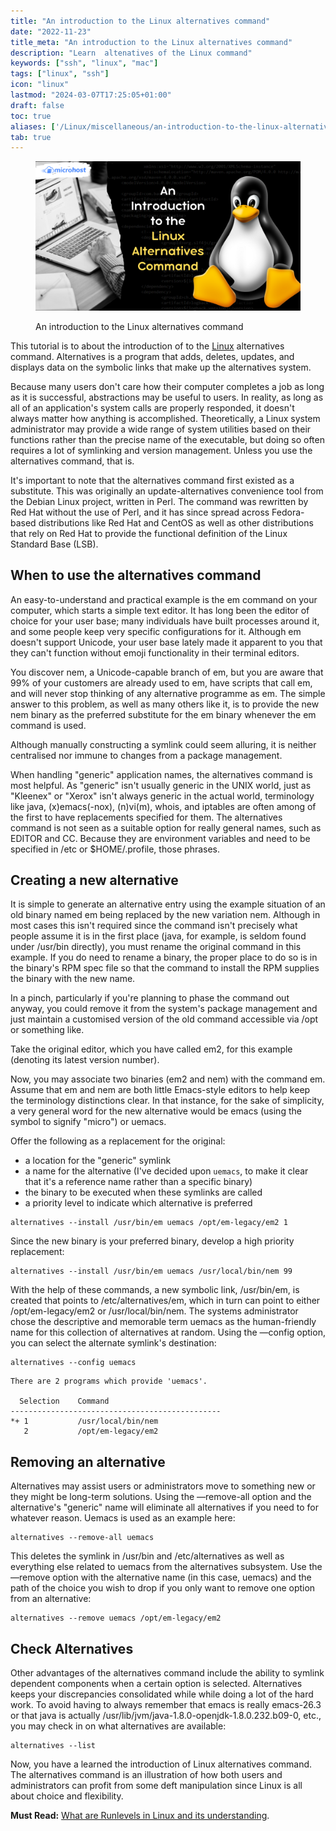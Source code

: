 ```yaml
---
title: "An introduction to the Linux alternatives command"
date: "2022-11-23"
title_meta: "An introduction to the Linux alternatives command"
description: "Learn  altenatives of the Linux command"
keywords: ["ssh", "linux", "mac"]
tags: ["linux", "ssh"]
icon: "linux"
lastmod: "2024-03-07T17:25:05+01:00"
draft: false
toc: true
aliases: ['/Linux/miscellaneous/an-introduction-to-the-linux-alternatives-command']
tab: true
---
```


<figure>

![An introduction to the Linux alternatives command](images/An-introduction-to-the-Linux-alternatives-command-1024x576.png)

<figcaption>

An introduction to the Linux alternatives command

</figcaption>

</figure>

This tutorial is to about the introduction of to the [Linux](https://en.wikipedia.org/wiki/Linux) alternatives command. Alternatives is a program that adds, deletes, updates, and displays data on the symbolic links that make up the alternatives system.

Because many users don't care how their computer completes a job as long as it is successful, abstractions may be useful to users. In reality, as long as all of an application's system calls are properly responded, it doesn't always matter how anything is accomplished. Theoretically, a Linux system administrator may provide a wide range of system utilities based on their functions rather than the precise name of the executable, but doing so often requires a lot of symlinking and version management. Unless you use the alternatives command, that is.

It's important to note that the alternatives command first existed as a substitute. This was originally an update-alternatives convenience tool from the Debian Linux project, written in Perl. The command was rewritten by Red Hat without the use of Perl, and it has since spread across Fedora-based distributions like Red Hat and CentOS as well as other distributions that rely on Red Hat to provide the functional definition of the Linux Standard Base (LSB).

## When to use the alternatives command

An easy-to-understand and practical example is the em command on your computer, which starts a simple text editor. It has long been the editor of choice for your user base; many individuals have built processes around it, and some people keep very specific configurations for it. Although em doesn't support Unicode, your user base lately made it apparent to you that they can't function without emoji functionality in their terminal editors.

You discover nem, a Unicode-capable branch of em, but you are aware that 99% of your customers are already used to em, have scripts that call em, and will never stop thinking of any alternative programme as em. The simple answer to this problem, as well as many others like it, is to provide the new nem binary as the preferred substitute for the em binary whenever the em command is used.

Although manually constructing a symlink could seem alluring, it is neither centralised nor immune to changes from a package management.

When handling "generic" application names, the alternatives command is most helpful. As "generic" isn't usually generic in the UNIX world, just as "Kleenex" or "Xerox" isn't always generic in the actual world, terminology like java, (x)emacs(-nox), (n)vi(m), whois, and iptables are often among of the first to have replacements specified for them. The alternatives command is not seen as a suitable option for really general names, such as EDITOR and CC. Because they are environment variables and need to be specified in /etc or $HOME/.profile, those phrases.

## Creating a new alternative

It is simple to generate an alternative entry using the example situation of an old binary named em being replaced by the new variation nem. Although in most cases this isn't required since the command isn't precisely what people assume it is in the first place (java, for example, is seldom found under /usr/bin directly), you must rename the original command in this example. If you do need to rename a binary, the proper place to do so is in the binary's RPM spec file so that the command to install the RPM supplies the binary with the new name.

In a pinch, particularly if you're planning to phase the command out anyway, you could remove it from the system's package management and just maintain a customised version of the old command accessible via /opt or something like.

Take the original editor, which you have called em2, for this example (denoting its latest version number).

Now, you may associate two binaries (em2 and nem) with the command em. Assume that em and nem are both little Emacs-style editors to help keep the terminology distinctions clear. In that instance, for the sake of simplicity, a very general word for the new alternative would be emacs (using the symbol to signify "micro") or uemacs.

Offer the following as a replacement for the original:

- a location for the "generic" symlink
- a name for the alternative (I've decided upon `uemacs`, to make it clear that it's a reference name rather than a specific binary)
- the binary to be executed when these symlinks are called
- a priority level to indicate which alternative is preferred

```
alternatives --install /usr/bin/em uemacs /opt/em-legacy/em2 1
```
Since the new binary is your preferred binary, develop a high priority replacement:

```
alternatives --install /usr/bin/em uemacs /usr/local/bin/nem 99
```
With the help of these commands, a new symbolic link, /usr/bin/em, is created that points to /etc/alternatives/em, which in turn can point to either /opt/em-legacy/em2 or /usr/local/bin/nem. The systems administrator chose the descriptive and memorable term uemacs as the human-friendly name for this collection of alternatives at random. Using the —config option, you can select the alternate symlink's destination:

```
alternatives --config uemacs
```
```
There are 2 programs which provide 'uemacs'.

  Selection    Command
-----------------------------------------------
*+ 1           /usr/local/bin/nem
   2           /opt/em-legacy/em2
```

## Removing an alternative

Alternatives may assist users or administrators move to something new or they might be long-term solutions. Using the —remove-all option and the alternative's "generic" name will eliminate all alternatives if you need to for whatever reason. Uemacs is used as an example here:

```
alternatives --remove-all uemacs
```
This deletes the symlink in /usr/bin and /etc/alternatives as well as everything else related to uemacs from the alternatives subsystem. Use the —remove option with the alternative name (in this case, uemacs) and the path of the choice you wish to drop if you only want to remove one option from an alternative:

```
alternatives --remove uemacs /opt/em-legacy/em2
```
## Check Alternatives

Other advantages of the alternatives command include the ability to symlink dependent components when a certain option is selected. Alternatives keeps your discrepancies consolidated while while doing a lot of the hard work. To avoid having to always remember that emacs is really emacs-26.3 or that java is actually /usr/lib/jvm/java-1.8.0-openjdk-1.8.0.232.b09-0, etc., you may check in on what alternatives are available:

```
alternatives --list
```
Now, you have a learned the introduction of Linux alternatives command. The alternatives command is an illustration of how both users and administrators can profit from some deft manipulation since Linux is all about choice and flexibility.

**Must Read:** [What are Runlevels in Linux and its understanding](https://utho.com/docs/tutorial/what-are-runlevels-in-linux-and-its-understanding/).
